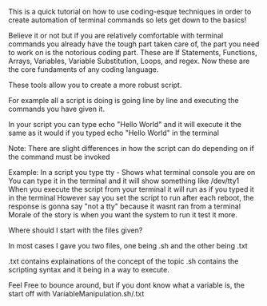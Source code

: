This is a quick tutorial on how to use coding-esque 
techniques in order to create automation of terminal
commands so lets get down to the basics!

Believe it or not but if you are relatively comfortable
with terminal commands you already have the tough part taken
care of, the part you need to work on is the notorious coding
part. These are If Statements, Functions, Arrays, Variables,
Variable Substitution, Loops, and regex. Now these are the core
fundaments of any coding language.

These tools allow you to create a more robust script.

For example all a script is doing is going line by line and
executing the commands you have given it.

In your script you can type
echo "Hello World"
and it will execute it the same as it would if you
typed echo "Hello World" in the terminal

Note: There are slight differences in how the script can
	do depending on if the command must be invoked

Example:
	In a script you type tty - Shows what terminal console you are on
	You can type it in the terminal and it will show something like
		/dev/tty1
	When you execute the script from your terminal it will run as if you
	typed it in the terminal
	However say you set the script to run after each reboot, the response is
	gonna say "not a tty" because it wasnt ran from a terminal
	Morale of the story is when you want the system to run it test it more.

Where should I start with the files given?

In most cases I gave you two files, one being .sh and the other being .txt

.txt contains explainations of the concept of the topic
.sh contains the scripting syntax and it being in a way to execute.

Feel Free to bounce around, but if you dont know what a variable is,
the start off with VariableManipulation.sh/.txt
